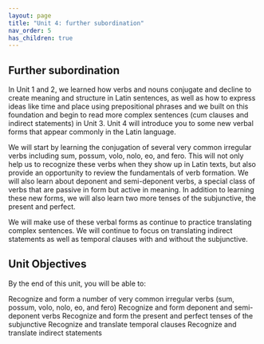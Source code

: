 ```yaml
---
layout: page
title: "Unit 4: further subordination"
nav_order: 5
has_children: true
---
```


## Further subordination

In Unit 1 and 2, we learned how verbs and nouns conjugate and decline to create meaning and structure in Latin sentences, as well as how to express ideas like time and place using prepositional phrases and we built on this foundation and begin to read more complex sentences (cum clauses and indirect statements) in Unit 3. Unit 4 will introduce you to some new verbal forms that appear commonly in the Latin language.

We will start by learning the conjugation of several very common irregular verbs including sum, possum, volo, nolo, eo, and fero. This will not only help us to recognize these verbs when they show up in Latin texts, but also provide an opportunity to review the fundamentals of verb formation. We will also learn about deponent and semi-deponent verbs, a special class of verbs that are passive in form but active in meaning. In addition to learning these new forms, we will also learn two more tenses of the subjunctive, the present and perfect.

We will make use of these verbal forms as continue to practice translating complex sentences. We will continue to focus on translating indirect statements as well as temporal clauses with and without the subjunctive.

## Unit Objectives
 
By the end of this unit, you will be able to:

Recognize and form a number of very common irregular verbs (sum, possum, volo, nolo, eo, and fero)
Recognize and form deponent and semi-deponent verbs
Recognize and form the present and perfect tenses of the subjunctive
Recognize and translate temporal clauses
Recognize and translate indirect statements